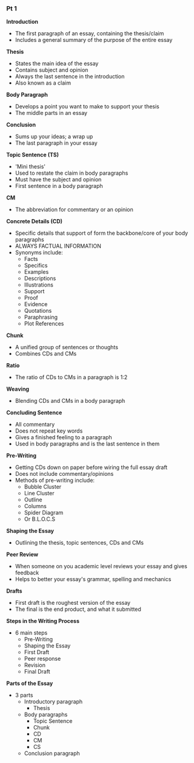 ### Pt 1

**Introduction**
- The first paragraph of an essay, containing the thesis/claim
- Includes a general summary of the purpose of the entire essay

**Thesis**
- States the main idea of the essay
- Contains subject and opinion
- Always the last sentence in the introduction
- Also known as a claim

**Body Paragraph**
- Develops a point you want to make to support your thesis
- The middle parts in an essay

**Conclusion**
- Sums up your ideas; a wrap up
- The last paragraph in your essay

**Topic Sentence (TS)**
- 'Mini thesis'
- Used to restate the claim in body paragraphs
- Must have the subject and opinion
- First sentence in a body paragraph

**CM**
- The abbreviation for commentary or an opinion

**Concrete Details (CD)**
- Specific details that support of form the backbone/core of your body paragraphs
- ALWAYS FACTUAL INFORMATION
- Synonyms include:
	- Facts
	- Specifics
	- Examples
	- Descriptions
	- Illustrations
	- Support
	- Proof
	- Evidence
	- Quotations
	- Paraphrasing
	- Plot References

**Chunk**
- A unified group of sentences or thoughts
- Combines CDs and CMs

**Ratio**
- The ratio of CDs to CMs in a paragraph is 1:2

**Weaving**
- Blending CDs and CMs in a body paragraph

**Concluding Sentence**
- All commentary
- Does not repeat key words
- Gives a finished feeling to a paragraph
- Used in body paragraphs and is the last sentence in them

**Pre-Writing**
- Getting CDs down on paper before wiring the full essay draft
- Does not include commentary/opinions
- Methods of pre-writing include:
	- Bubble Cluster
	- Line Cluster
	- Outline
	- Columns
	- Spider Diagram
	- Or B.L.O.C.S

**Shaping the Essay**
- Outlining the thesis, topic sentences, CDs and CMs

**Peer Review**
- When someone on you academic level reviews your essay and gives feedback
- Helps to better your essay's grammar, spelling and mechanics

**Drafts**
- First draft is the roughest version of the essay
- The final is the end product, and what it submitted

**Steps in the Writing Process**
- 6 main steps
	- Pre-Writing
	- Shaping the Essay
	- First Draft
	- Peer response
	- Revision
	- Final Draft

**Parts of the Essay**
- 3 parts
	- Introductory paragraph
		- Thesis
	- Body paragraphs
		- Topic Sentence
		- Chunk
		- CD
		- CM
		- CS
	- Conclusion paragraph